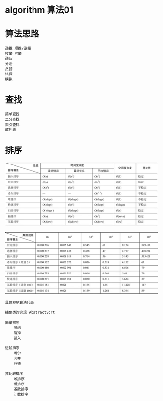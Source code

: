 # algorithm 算法01

# 算法思路

```
递推 顺推/逆推
枚举 穷举
递归
分治
贪婪
试探
模拟
```

# 查找

```
简单查找
二分查找
索引查找
散列表
```

# 排序

![排序性能](doc/img/sort_01.jpg)

![排序算法实测效率](doc/img/sort_02.jpg)

```
具体参见算法代码

抽象类的实现 AbstractSort

简单排序
    冒泡
    选择
    插入

进阶排序
    希尔
    合并
    快速

非比较排序
    堆排序
    桶排序
    基数排序
    计数排序
```